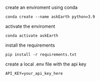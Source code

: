 create an enviroment using conda

```
conda create --name askEarth python=3.9
```

activate the enviroment

```
conda activate askEarth
```

install the requirements

```
pip install -r requirements.txt
```

create a local .env file with the api key

```
API_KEY=your_api_key_here
```
